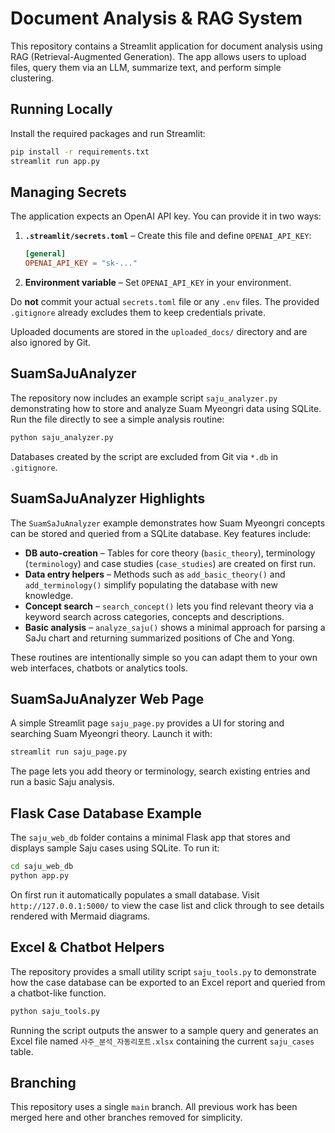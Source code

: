# Document Analysis & RAG System

This repository contains a Streamlit application for document analysis using RAG (Retrieval-Augmented Generation). The app allows users to upload files, query them via an LLM, summarize text, and perform simple clustering.

## Running Locally

Install the required packages and run Streamlit:

```bash
pip install -r requirements.txt
streamlit run app.py
```

## Managing Secrets

The application expects an OpenAI API key. You can provide it in two ways:

1. **`.streamlit/secrets.toml`** – Create this file and define `OPENAI_API_KEY`:

   ```toml
   [general]
   OPENAI_API_KEY = "sk-..."
   ```

2. **Environment variable** – Set `OPENAI_API_KEY` in your environment.

Do **not** commit your actual `secrets.toml` file or any `.env` files. The provided `.gitignore` already excludes them to keep credentials private.

Uploaded documents are stored in the `uploaded_docs/` directory and are also ignored by Git.

## SuamSaJuAnalyzer

The repository now includes an example script `saju_analyzer.py` demonstrating how to
store and analyze Suam Myeongri data using SQLite. Run the file directly to see a simple analysis routine:

```bash
python saju_analyzer.py
```

Databases created by the script are excluded from Git via `*.db` in `.gitignore`.

## SuamSaJuAnalyzer Highlights

The `SuamSaJuAnalyzer` example demonstrates how Suam Myeongri concepts can be stored and queried from a SQLite database. Key features include:

* **DB auto-creation** – Tables for core theory (`basic_theory`), terminology (`terminology`) and case studies (`case_studies`) are created on first run.
* **Data entry helpers** – Methods such as `add_basic_theory()` and `add_terminology()` simplify populating the database with new knowledge.
* **Concept search** – `search_concept()` lets you find relevant theory via a keyword search across categories, concepts and descriptions.
* **Basic analysis** – `analyze_saju()` shows a minimal approach for parsing a SaJu chart and returning summarized positions of Che and Yong.

These routines are intentionally simple so you can adapt them to your own web interfaces, chatbots or analytics tools.

## SuamSaJuAnalyzer Web Page

A simple Streamlit page `saju_page.py` provides a UI for storing and searching Suam Myeongri theory. Launch it with:

```bash
streamlit run saju_page.py
```

The page lets you add theory or terminology, search existing entries and run a basic Saju analysis.

## Flask Case Database Example

The `saju_web_db` folder contains a minimal Flask app that stores and displays sample Saju cases using SQLite. To run it:

```bash
cd saju_web_db
python app.py
```

On first run it automatically populates a small database. Visit `http://127.0.0.1:5000/` to view the case list and click through to see details rendered with Mermaid diagrams.

## Excel & Chatbot Helpers

The repository provides a small utility script `saju_tools.py` to demonstrate how the case database can be exported to an Excel report and queried from a chatbot-like function.

```bash
python saju_tools.py
```

Running the script outputs the answer to a sample query and generates an Excel file named `사주_분석_자동리포트.xlsx` containing the current `saju_cases` table.

## Branching
This repository uses a single `main` branch. All previous work has been merged here and other branches removed for simplicity.
